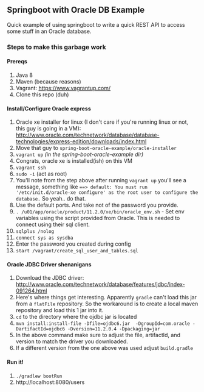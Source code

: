 ## Springboot with Oracle DB Example

Quick example of using springboot to write a quick REST API to access some stuff in an Oracle database.

### Steps to make this garbage work

#### Prereqs
1. Java 8
2. Maven (because reasons)
3. Vagrant: https://www.vagrantup.com/
4. Clone this repo (duh)

#### Install/Configure Oracle express
1. Oracle xe installer for linux (I don't care if you're running linux or not, this guy is going in a VM): http://www.oracle.com/technetwork/database/database-technologies/express-edition/downloads/index.html
2. Move that guy to `spring-boot-oracle-example/oracle-installer`
3. `vagrant up` _(in the spring-boot-oracle-example dir)_
4. Congrats, oracle xe is installed(ish) on this VM
5. `vagrant ssh`
6. `sudo -i` (act as root)
6. You'll note from the step above after running `vagrant up` you'll see a message, something like ```==> default: You must run '/etc/init.d/oracle-xe configure' as the root user to configure the database.```  So yeah.. do that.
7. Use the default ports.  And take not of the password you provide.
8. `. /u01/app/oracle/product/11.2.0/xe/bin/oracle_env.sh` - Set env variables using the script provided from Oracle.  This is needed to connect using their sql client.
9. `sqlplus /nolog`
10. `connect sys as sysdba`
11. Enter the password you created during config
12. `start /vagrant/create_sql_user_and_tables.sql`

#### Oracle JDBC Driver shenanigans
1. Download the JDBC driver: http://www.oracle.com/technetwork/database/features/jdbc/index-091264.html
2. Here's where things get interesting.  Apparently `gradle` can't load this jar from a `flatFile` repository.  So the workaround is to create a local maven repository and load this 1 jar into it.
3. `cd` to the directory where the ojdbc jar is located
4. `mvn install:install-file -Dfile=ojdbc6.jar  -DgroupId=com.oracle -DartifactId=ojdbc6 -Dversion=11.2.0.4 -Dpackaging=jar`
5. In the above command make sure to adjust the file, artifactId, and version to match the driver you downloaded.
6. If a different version from the one above was used adjust `build.gradle`

#### Run it!
1. `./gradlew bootRun`
2. http://localhost:8080/users